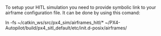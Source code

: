 To setup your HITL simulation you need to provide symbolic link to your airframe configuration file.
It can be done by using this comand:

ln -fs ~/catkin_ws/src/px4_sim/airframes_hitl/* ~/PX4-Autopilot/build/px4_sitl_default/etc/init.d-posix/airframes/
